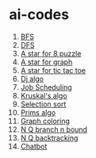 # ai-codes
1. [BFS](https://shubhamvijaykar.github.io/ai-codes/Assi%201(BFS).ipynb)
2. [DFS](https://shubhamvijaykar.github.io/ai-codes/Assi%201(DFS).ipynb)
3. [A star for 8 puzzle](https://shubhamvijaykar.github.io/ai-codes/Assi%202%20(A%20star%20for%208%20puzzle).ipynb)
4. [A star for graph](https://shubhamvijaykar.github.io/ai-codes/Assi%202%20(A%20star%20for%20graph).ipynb)
5. [A star for tic tac toe](https://shubhamvijaykar.github.io/ai-codes/Assi%202%20(A%20star%20for%20tic%20tac%20toe).ipynb)
6. [Dj algo](https://shubhamvijaykar.github.io/ai-codes/Assi%203%20(Dijkstra's%20algo).ipynb)
7. [Job Scheduling](https://shubhamvijaykar.github.io/ai-codes/Assi%203%20(Job%20Scheduling).ipynb)
8. [Kruskal's algo](https://shubhamvijaykar.github.io/ai-codes/Assi%203%20(Kruskal's%20Algo).ipynb)
9. [Selection sort](https://shubhamvijaykar.github.io/ai-codes/selection%20sort.ipynb)
10. [Prims algo](https://shubhamvijaykar.github.io/ai-codes/Assi%203(Prims%20algo).ipynb)
11. [Graph coloring](https://shubhamvijaykar.github.io/ai-codes/Assi%204%20(Graph%20coloring).ipynb)
12. [N Q branch n bound](https://shubhamvijaykar.github.io/ai-codes/Assi%204%20(N%20Queen%20branch%20n%20bound).ipynb)
13. [N Q backtracking](https://shubhamvijaykar.github.io/ai-codes/Assi%204%20(N%20Queen%20problem%20backtracking).ipynb)
14. [Chatbot](https://shubhamvijaykar.github.io/ai-codes/Assi%205%20(Chatbot).ipynb)
